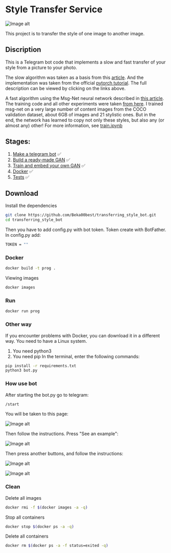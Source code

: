 # Style Transfer Service
![Image alt](https://github.com/Beka00best/transferring_style_bot/blob/main/static/neuralstyle.jpg)

This project is to transfer the style of one image to another image.

## Discription

This is a Telegram bot code that implements a slow and fast transfer of your style from a picture to your photo.

The slow algorithm was taken as a basis from this <a href="https://arxiv.org/abs/1508.06576">article</a>. And the implementation was taken from the official <a href="https://pytorch.org/tutorials/advanced/neural_style_tutorial.html">pytorch tutorial</a>. The full description can be viewed by clicking on the links above.

A fast algorithm using the Msg-Net neural network described in <a href="https://arxiv.org/pdf/1703.06953.pdf ">this article</a>. The training code and all other experiments were taken <a href="https://github.com/zhanghang1989/PyTorch-Multi-Style-Transfer ">from here</a>. I trained msg-net on a very large number of content images from the COCO validation dataset, about 6GB of images and 21 stylistic ones. But in the end, the network has learned to copy not only these styles, but also any (or almost any) other! For more information, see <a href="https://github.com/Beka00best/transferring_style_bot/blob/main/train_gan/train.ipynb">train.ipynb</a>

## Stages:
1. [Make a telegram bot](#Make-a-telegram-bot) :white_check_mark: 
2. [Build a ready-made GAN](#Build-a-ready-made-GAN) :white_check_mark: 
3. [Train and embed your own GAN](#Train-and-embed-your-own-GAN) :white_check_mark: 
4. [Docker](#Docker) :white_check_mark: 
6. [Tests](#Tests) :white_check_mark: 

## Download
Install the dependencies
```sh
git clone https://github.com/Beka00best/transferring_style_bot.git
cd transferring_style_bot
```
Then you have to add config.py with bot token. Token create with BotFather. In config.py add:
```sh
TOKEN = ""
```
### Docker
```sh
docker build -t prog .
```
Viewing images
```sh
docker images
```
### Run
```sh
docker run prog
```
### Other way
If you encounter problems with Docker, you can download it in a different way. You need to have a Linux system. 
1. You need python3
2. You need pip
In the terminal, enter the following commands:
```sh
pip install -r requirements.txt
python3 bot.py
```

### How use bot
After starting the bot.py go to telegram:
```sh
/start
```

You will be taken to this page:

![Image alt](https://github.com/Beka00best/transferring_style_bot/blob/main/static/1.jpeg)

Then follow the instructions. Press "See an example":

![Image alt](https://github.com/Beka00best/transferring_style_bot/blob/main/static/3.jpeg)

Then press another buttons, and follow the instructions:

![Image alt](https://github.com/Beka00best/transferring_style_bot/blob/main/static/2.jpeg)

![Image alt](https://github.com/Beka00best/transferring_style_bot/blob/main/static/4.jpeg)


### Clean
Delete all images
```sh
docker rmi -f $(docker images -a -q)
```
Stop all containers
```sh
docker stop $(docker ps -a -q)
```
Delete all containers
```sh
docker rm $(docker ps -a -f status=exited -q)
```
